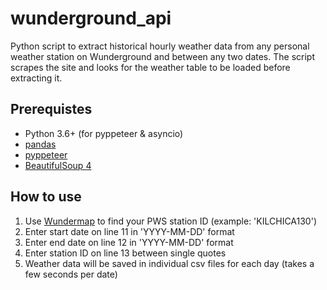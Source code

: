 # wunderground_api
Python script to extract historical hourly weather data from any personal weather station on Wunderground and between any two dates. The script scrapes the site and looks for the weather table to be loaded before extracting it.

## Prerequistes
- Python 3.6+ (for pyppeteer & asyncio)
- [pandas](https://pandas.pydata.org/)
- [pyppeteer](https://pypi.org/project/pyppeteer/)
- [BeautifulSoup 4](https://pypi.org/project/beautifulsoup4/)


## How to use
1. Use [Wundermap](https://www.wunderground.com/wundermap) to find your PWS station ID (example: 'KILCHICA130')
2. Enter start date on line 11 in 'YYYY-MM-DD' format
3. Enter end date on line 12 in 'YYYY-MM-DD' format
4. Enter station ID on line 13 between single quotes
5. Weather data will be saved in individual csv files for each day (takes a few seconds per date)
